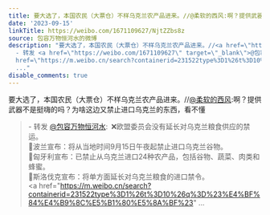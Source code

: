 ```yaml
---
title: 要大选了，本国农民（大票仓）不样乌克兰农产品进来。//@柔软的西风:啊？提供武器不是挺嗨的吗？为啥这边又禁止进口乌克兰的东西，看不懂 - 转发 @包容万物恒河...
date: '2023-09-15'
linkTitle: https://weibo.com/1671109627/NjtZZbs8z
source: 包容万物恒河水的微博
description: "要大选了，本国农民（大票仓）不样乌克兰农产品进来。//<a href=\"https://weibo.com/n/%E6%9F%94%E8%BD%AF%E7%9A%84%E8%A5%BF%E9%A3%8E\">@柔软的西风</a>:啊？提供武器不是挺嗨的吗？为啥这边又禁止进口乌克兰的东西，看不懂<br><blockquote>
  - 转发 <a href=\"https://weibo.com/1671109627\" target=\"_blank\">@包容万物恒河水</a>: ❌欧盟委员会没有延长对乌克兰粮食供应的禁运。<br>\U0001F53A波兰宣布：将从当地时间9月15日午夜起禁止进口乌克兰谷物。<br>\U0001F53A匈牙利宣布：已禁止从乌克兰进口24种农产品，包括谷物、蔬菜、肉类和蜂蜜。<br>\U0001F53A斯洛伐克宣布：将单方面延长对乌克兰粮食的进口禁令。<br><a
  href=\"https://m.weibo.cn/search?containerid=231522type%3D1%26t%3D10%26q%3D%23%E4%BF%84%E4%B9%8C%E5%B1%80%E5%8A%BF%23\"
  ..."
disable_comments: true
---
```

要大选了，本国农民（大票仓）不样乌克兰农产品进来。//<a href="https://weibo.com/n/%E6%9F%94%E8%BD%AF%E7%9A%84%E8%A5%BF%E9%A3%8E">@柔软的西风</a>:啊？提供武器不是挺嗨的吗？为啥这边又禁止进口乌克兰的东西，看不懂<br><blockquote> - 转发 <a href="https://weibo.com/1671109627" target="_blank">@包容万物恒河水</a>: ❌欧盟委员会没有延长对乌克兰粮食供应的禁运。<br>🔺波兰宣布：将从当地时间9月15日午夜起禁止进口乌克兰谷物。<br>🔺匈牙利宣布：已禁止从乌克兰进口24种农产品，包括谷物、蔬菜、肉类和蜂蜜。<br>🔺斯洛伐克宣布：将单方面延长对乌克兰粮食的进口禁令。<br><a href="https://m.weibo.cn/search?containerid=231522type%3D1%26t%3D10%26q%3D%23%E4%BF%84%E4%B9%8C%E5%B1%80%E5%8A%BF%23" ...